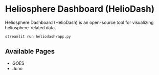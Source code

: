 # Heliosphere Dashboard (HelioDash)

Heliosphere Dashboard (HelioDash) is an open-source tool for visualizing heliosphere-related data.

```
streamlit run heliodash/app.py
```

## Available Pages
- GOES
- Juno